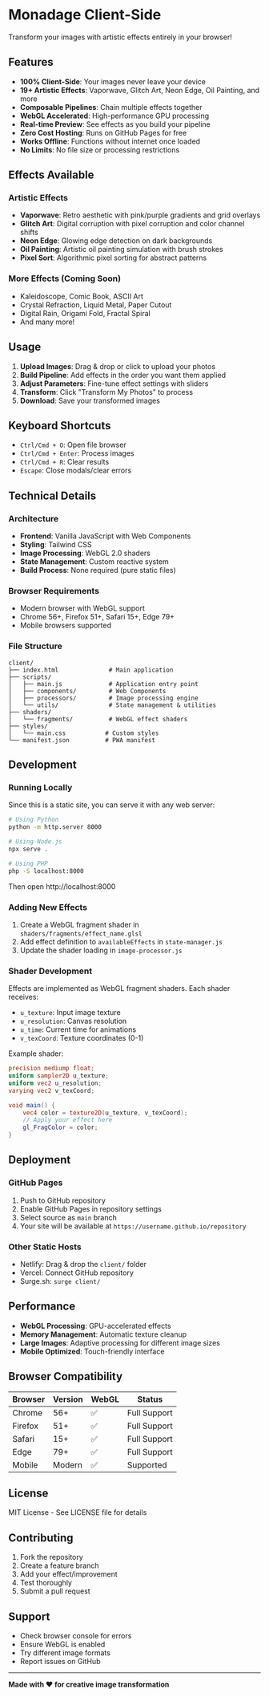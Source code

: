# Monadage Client-Side

Transform your images with artistic effects entirely in your browser!

## Features

- **100% Client-Side**: Your images never leave your device
- **19+ Artistic Effects**: Vaporwave, Glitch Art, Neon Edge, Oil Painting, and more
- **Composable Pipelines**: Chain multiple effects together
- **WebGL Accelerated**: High-performance GPU processing
- **Real-time Preview**: See effects as you build your pipeline
- **Zero Cost Hosting**: Runs on GitHub Pages for free
- **Works Offline**: Functions without internet once loaded
- **No Limits**: No file size or processing restrictions

## Effects Available

### Artistic Effects
- **Vaporwave**: Retro aesthetic with pink/purple gradients and grid overlays
- **Glitch Art**: Digital corruption with pixel corruption and color channel shifts  
- **Neon Edge**: Glowing edge detection on dark backgrounds
- **Oil Painting**: Artistic oil painting simulation with brush strokes
- **Pixel Sort**: Algorithmic pixel sorting for abstract patterns

### More Effects (Coming Soon)
- Kaleidoscope, Comic Book, ASCII Art
- Crystal Refraction, Liquid Metal, Paper Cutout
- Digital Rain, Origami Fold, Fractal Spiral
- And many more!

## Usage

1. **Upload Images**: Drag & drop or click to upload your photos
2. **Build Pipeline**: Add effects in the order you want them applied
3. **Adjust Parameters**: Fine-tune effect settings with sliders
4. **Transform**: Click "Transform My Photos" to process
5. **Download**: Save your transformed images

## Keyboard Shortcuts

- `Ctrl/Cmd + O`: Open file browser
- `Ctrl/Cmd + Enter`: Process images  
- `Ctrl/Cmd + R`: Clear results
- `Escape`: Close modals/clear errors

## Technical Details

### Architecture
- **Frontend**: Vanilla JavaScript with Web Components
- **Styling**: Tailwind CSS
- **Image Processing**: WebGL 2.0 shaders
- **State Management**: Custom reactive system
- **Build Process**: None required (pure static files)

### Browser Requirements
- Modern browser with WebGL support
- Chrome 56+, Firefox 51+, Safari 15+, Edge 79+
- Mobile browsers supported

### File Structure
```
client/
├── index.html              # Main application
├── scripts/
│   ├── main.js             # Application entry point
│   ├── components/         # Web Components
│   ├── processors/         # Image processing engine
│   └── utils/              # State management & utilities
├── shaders/
│   └── fragments/          # WebGL effect shaders
├── styles/
│   └── main.css           # Custom styles
└── manifest.json          # PWA manifest
```

## Development

### Running Locally
Since this is a static site, you can serve it with any web server:

```bash
# Using Python
python -m http.server 8000

# Using Node.js
npx serve .

# Using PHP
php -S localhost:8000
```

Then open http://localhost:8000

### Adding New Effects

1. Create a WebGL fragment shader in `shaders/fragments/effect_name.glsl`
2. Add effect definition to `availableEffects` in `state-manager.js`
3. Update the shader loading in `image-processor.js`

### Shader Development

Effects are implemented as WebGL fragment shaders. Each shader receives:

- `u_texture`: Input image texture
- `u_resolution`: Canvas resolution  
- `u_time`: Current time for animations
- `v_texCoord`: Texture coordinates (0-1)

Example shader:
```glsl
precision mediump float;
uniform sampler2D u_texture;
uniform vec2 u_resolution;
varying vec2 v_texCoord;

void main() {
    vec4 color = texture2D(u_texture, v_texCoord);
    // Apply your effect here
    gl_FragColor = color;
}
```

## Deployment

### GitHub Pages
1. Push to GitHub repository
2. Enable GitHub Pages in repository settings
3. Select source as `main` branch
4. Your site will be available at `https://username.github.io/repository`

### Other Static Hosts
- Netlify: Drag & drop the `client/` folder
- Vercel: Connect GitHub repository  
- Surge.sh: `surge client/`

## Performance

- **WebGL Processing**: GPU-accelerated effects
- **Memory Management**: Automatic texture cleanup
- **Large Images**: Adaptive processing for different image sizes
- **Mobile Optimized**: Touch-friendly interface

## Browser Compatibility

| Browser | Version | WebGL | Status |
|---------|---------|-------|--------|
| Chrome  | 56+     | ✅     | Full Support |
| Firefox | 51+     | ✅     | Full Support |
| Safari  | 15+     | ✅     | Full Support |
| Edge    | 79+     | ✅     | Full Support |
| Mobile  | Modern  | ✅     | Supported |

## License

MIT License - See LICENSE file for details

## Contributing

1. Fork the repository
2. Create a feature branch
3. Add your effect/improvement
4. Test thoroughly
5. Submit a pull request

## Support

- Check browser console for errors
- Ensure WebGL is enabled
- Try different image formats
- Report issues on GitHub

---

**Made with ❤️ for creative image transformation**